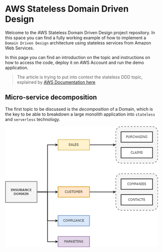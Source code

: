 # AWS Stateless Domain Driven Design

Welcome to the AWS Stateless Domain Driven Design project repository. In this space you can find a fully working example of how to implement a `Domain Driven Design` architecture using stateless services from Amazon Web Services.

In this page you can find an introduction on the topic and instructions on how to access the code, deploy it on AWS Account and run the demo application.

 > The article is trying to put into context the stateless DDD topic, explained by [AWS Documentation here](https://docs.aws.amazon.com/prescriptive-guidance/latest/modernization-decomposing-monoliths/decompose-subdomain.html).

## Micro-service decomposition

The first topic to be discussed is the _decomposition_ of a Domain, which is the key to be able to breakdown a large monolith application into `stateless` and `serverless` technology.

![Breakdown Domain](/docs/Breakdown.png)